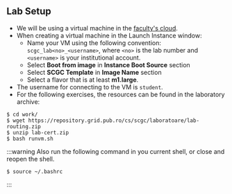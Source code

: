 ## Lab Setup

  * We will be using a virtual machine in the [faculty's cloud](http://cloud.grid.pub.ro/).
  * When creating a virtual machine in the Launch Instance window:
    * Name your VM using the following convention: `scgc_lab<no>_<username>`,
where `<no>` is the lab number and `<username>` is your institutional account.
    * Select **Boot from image** in **Instance Boot Source** section
    * Select **SCGC Template** in **Image Name** section
    * Select a flavor that is at least **m1.large**.
  * The username for connecting to the VM is `student`.
  * For the following exercises, the resources can be found in the laboratory archive:

```shell-session
$ cd work/
$ wget https://repository.grid.pub.ro/cs/scgc/laboratoare/lab-routing.zip
$ unzip lab-cert.zip
$ bash runvm.sh
```

:::warning
Also run the following command in you current shell, or close and reopen the shell.

```shell-session
$ source ~/.bashrc
```
:::
